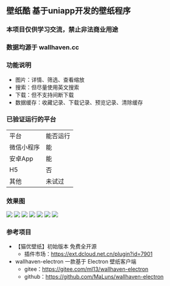 ## 壁纸酷 基于uniapp开发的壁纸程序

### 本项目仅供学习交流，禁止非法商业用途

### 数据均源于 wallhaven.cc 

### 功能说明
* 图片：详情、筛选、查看缩放
* 搜索：但尽量使用英文搜索
* 下载：但不支持间断下载
* 数据缓存：收藏记录、下载记录、预览记录、清除缓存

### 已验证运行的平台
<table>
	<tr>
		<td>平台</td>
		<td>能否运行</td>
	</tr>
	<tr>
		<td>微信小程序</td>
		<td>能</td>
	</tr>
	<tr>
		<td>安卓App</td>
		<td>能</td>
	</tr>
    	<tr>
		<td>H5</td>
		<td>否</td>
	</tr>
	<tr>
		<td>其他</td>
		<td>未试过</td>
	</tr>
</table>

### 效果图
<img src="https://github.com/qiuming05/wallpaper-cool/blob/master/demo/1.jpg?raw=true" />
<img src="https://github.com/qiuming05/wallpaper-cool/blob/master/demo/2.jpg?raw=true" />
<img src="https://github.com/qiuming05/wallpaper-cool/blob/master/demo/3.jpg?raw=true" />
<img src="https://github.com/qiuming05/wallpaper-cool/blob/master/demo/4.jpg?raw=true" />
<img src="https://github.com/qiuming05/wallpaper-cool/blob/master/demo/5.jpg?raw=true" />
<img src="https://github.com/qiuming05/wallpaper-cool/blob/master/demo/6.jpg?raw=true" />
<img src="https://github.com/qiuming05/wallpaper-cool/blob/master/demo/7.jpg?raw=true" />

### 参考项目
- 【猫优壁纸】初始版本 免费全开源
   - 插件市场：https://ext.dcloud.net.cn/plugin?id=7901
- wallhaven-electron 一款基于 Electron 壁纸客户端
   - gitee：https://gitee.com/ml13/wallhaven-electron
   - github：https://github.com/MaLuns/wallhaven-electron